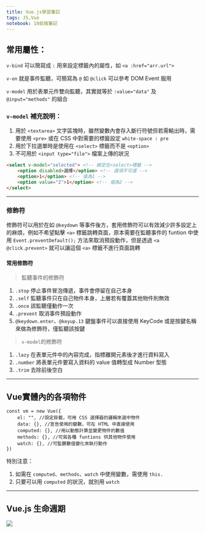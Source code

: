 ```yaml
---
title: Vue.js學習筆記
tags: JS,Vue
notebook: 10前端筆記
---
```


## 常用屬性：

`v-bind` 可以簡寫成 `:` 用來設定標籤內的屬性，如 `<a :href="arr.url">`

`v-on` 就是事件監聽，可簡寫為 `@` 如 `@click` 可以參考 DOM Event 服用

`v-model` 用於表單元件雙向監聽，其實就等於 `:value="data"` 及 `@input="methods"` 的組合

### `v-model` 補充說明：
1. 用於 `<textarea>` 文字區塊時，雖然變數內會存入斷行符號但若需輸出時，需要使用 `<pre>` 或在 CSS 中對需要的標籤設定 `white-space : pre`
2. 用於下拉選單時是使用在 `<select>` 標籤而不是 `<option>`
3. 不可用於 `<input type="file">` 檔案上傳的狀況
```HTML
<select v-model="selected"> <!-- 綁定在<select>標籤 -->
    <option disabled>選擇</option> <!-- 選項不可選 -->
    <option>1</option> <!-- 值為1 -->
    <option value="2">1</option> <!-- 值為2 -->
</select>
```

----

### 修飾符

修飾符可以用於在如 `@keydown` 等事件後方，套用修飾符可以有效減少許多設定上的麻煩，例如不希望點擊 `<a>` 標籤跳轉頁面，原本需要在監聽事件的 funtion 中使用 `Event.preventDefault();` 方法來取消預設動作，但是透過 `<a @click.prevent>` 就可以讓這個 `<a>` 標籤不進行頁面跳轉

#### 常用修飾符

>監聽事件的修飾符
1. `.stop` 停止事件冒泡傳遞，事件會停留在自己本身
2. `.self` 監聽事件只在自己物件本身，上層若有覆蓋其他物件則無效
3. `.once` 該監聽僅動作一次
4. `.prevent` 取消事件預設動作
5. `@keydown.enter`、`@keyup.13` 鍵盤事件可以直接使用 KeyCode 或是按鍵名稱來做為修飾符，僅監聽該按鍵

>`v-model`的修飾符
1. `.lazy` 在表單元件中的內容完成，指標離開元素後才進行資料寫入
2. `.number` 將表單元件要寫入資料的 value 值轉型成 Number 型態
3. `.trim` 去除前後空白

---

## Vue實體內的各項物件

```JS
const vm = new Vue({
    el: "", //設定掛載，可用 CSS 選擇器的邏輯來選中物件
    data: {}, //宣告使用的變數，可在 HTML 中直接使用
    computed: {}, //用以動態計算並變更物件的數值
    methods: {}, //可寫各種 funtions 供其他物件使用
    watch: {}, //可監聽數值變化來執行動作
})
```
特別注意：
1. 如需在 `computed`、`methods`、`watch` 中使用變數，需使用 `this.`
2. 只要可以用 `computed` 的狀況，就別用 `watch`

---

## Vue.js 生命週期
![](https://1.bp.blogspot.com/-mp38f47eIX4/WP3KF8j14FI/AAAAAAAAFSs/754uOg2DnYI1aiFqLNLoyBSer7qyePqPgCLcB/s1600/vue-lifecycle.png)